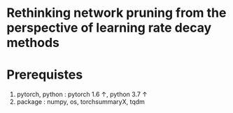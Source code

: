 # Rethinking network pruning from the perspective of learning rate decay methods

# Prerequistes
1. pytorch, python : pytorch 1.6 ↑, python 3.7 ↑
2. package : numpy, os, torchsummaryX, tqdm


